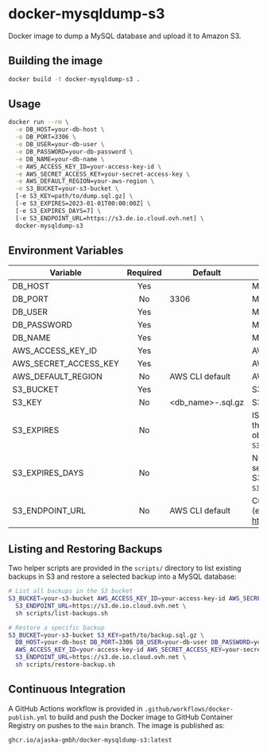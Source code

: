# docker-mysqldump-s3

Docker image to dump a MySQL database and upload it to Amazon S3.

## Building the image

```sh
docker build -t docker-mysqldump-s3 .
```

## Usage

```sh
docker run --rm \
  -e DB_HOST=your-db-host \
  -e DB_PORT=3306 \
  -e DB_USER=your-db-user \
  -e DB_PASSWORD=your-db-password \
  -e DB_NAME=your-db-name \
  -e AWS_ACCESS_KEY_ID=your-access-key-id \
  -e AWS_SECRET_ACCESS_KEY=your-secret-access-key \
  -e AWS_DEFAULT_REGION=your-aws-region \
  -e S3_BUCKET=your-s3-bucket \
  [-e S3_KEY=path/to/dump.sql.gz] \
  [-e S3_EXPIRES=2023-01-01T00:00:00Z] \
  [-e S3_EXPIRES_DAYS=7] \
  [-e S3_ENDPOINT_URL=https://s3.de.io.cloud.ovh.net] \
  docker-mysqldump-s3
```

## Environment Variables

| Variable              | Required | Default                          | Description                                            |
|-----------------------|:--------:|----------------------------------|--------------------------------------------------------|
| DB_HOST               | Yes      |                                  | MySQL host                                             |
| DB_PORT               | No       | 3306                             | MySQL port                                             |
| DB_USER               | Yes      |                                  | MySQL user                                             |
| DB_PASSWORD           | Yes      |                                  | MySQL password                                         |
| DB_NAME               | Yes      |                                  | MySQL database name                                    |
| AWS_ACCESS_KEY_ID     | Yes      |                                  | AWS access key ID                                      |
| AWS_SECRET_ACCESS_KEY | Yes      |                                  | AWS secret access key                                  |
| AWS_DEFAULT_REGION    | No       | AWS CLI default                  | AWS region                                             |
| S3_BUCKET             | Yes      |                                  | S3 bucket name                                         |
| S3_KEY                | No       | <db_name>-<timestamp>.sql.gz     | S3 object key (path)                                   |
| S3_EXPIRES            | No       |                                  | ISO 8601 timestamp to set the `Expires` header on the S3 object (ignored if `S3_EXPIRES_DAYS` is set) |
| S3_EXPIRES_DAYS       | No       |                                  | Number of days from now to set the `Expires` header on the S3 object (overrides `S3_EXPIRES`) |
| S3_ENDPOINT_URL       | No       | AWS CLI default                  | Custom S3 endpoint URL (e.g. https://s3.de.io.cloud.ovh.net) |

## Listing and Restoring Backups

Two helper scripts are provided in the `scripts/` directory to list existing backups in S3 and restore a selected backup into a MySQL database:

```sh
# List all backups in the S3 bucket
S3_BUCKET=your-s3-bucket AWS_ACCESS_KEY_ID=your-access-key-id AWS_SECRET_ACCESS_KEY=your-secret-access-key AWS_DEFAULT_REGION=your-aws-region \
  S3_ENDPOINT_URL=https://s3.de.io.cloud.ovh.net \
  sh scripts/list-backups.sh

# Restore a specific backup
S3_BUCKET=your-s3-bucket S3_KEY=path/to/backup.sql.gz \
  DB_HOST=your-db-host DB_PORT=3306 DB_USER=your-db-user DB_PASSWORD=your-db-password DB_NAME=your-db-name \
  AWS_ACCESS_KEY_ID=your-access-key-id AWS_SECRET_ACCESS_KEY=your-secret-access-key AWS_DEFAULT_REGION=your-aws-region \
  S3_ENDPOINT_URL=https://s3.de.io.cloud.ovh.net \
  sh scripts/restore-backup.sh
```

## Continuous Integration

A GitHub Actions workflow is provided in `.github/workflows/docker-publish.yml` to build and push the Docker image to GitHub Container Registry on pushes to the `main` branch. The image is published as:

```txt
ghcr.io/ajaska-gmbh/docker-mysqldump-s3:latest
```